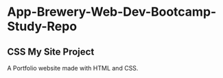 # App-Brewery-Web-Dev-Bootcamp-Study-Repo

## CSS My Site Project
A Portfolio website made with HTML and CSS.
